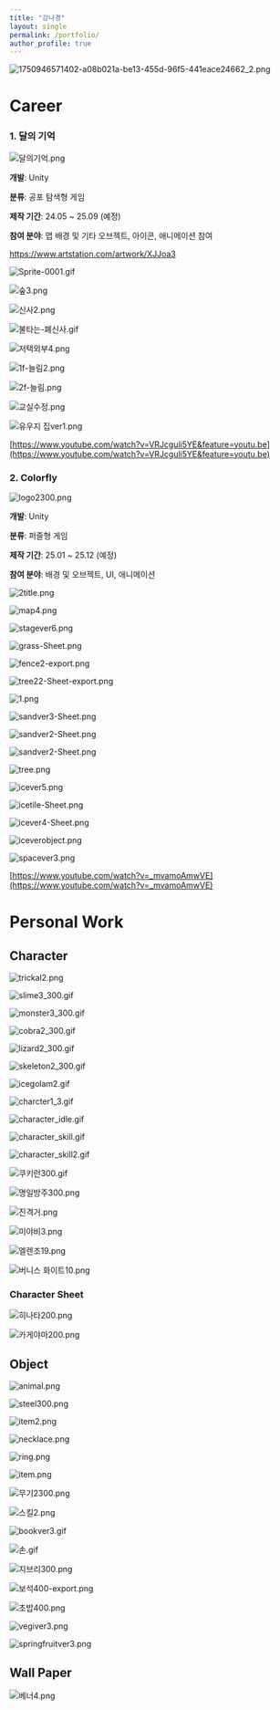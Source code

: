 ```yaml
---
title: "강나경"
layout: single
permalink: /portfolio/
author_profile: true
---
```


![1750946571402-a08b021a-be13-455d-96f5-441eace24662_2.png](1750946571402-a08b021a-be13-455d-96f5-441eace24662_2.png)

# Career

### 1. 달의 기억

![달의기억.png](4109015e-63ba-4a6d-9fa1-f54743cf8128.png)

**개발**: Unity

**분류**: 공포 탐색형 게임

**제작 기간**: 24.05 ~ 25.09 (예정)

**참여 분야**: 맵 배경 및 기타 오브젝트, 아이콘, 애니메이션 참여

https://www.artstation.com/artwork/XJJoa3

![Sprite-0001.gif](Sprite-0001.gif)

![숲3.png](%EC%88%B23.png)

![신사2.png](%EC%8B%A0%EC%82%AC2.png)

![불타는-폐신사.gif](%EB%B6%88%ED%83%80%EB%8A%94-%ED%8F%90%EC%8B%A0%EC%82%AC.gif)

![저택외부4.png](%EC%A0%80%ED%83%9D%EC%99%B8%EB%B6%804.png)

![1f-늘림2.png](1f-%EB%8A%98%EB%A6%BC2.png)

![2f-늘림.png](2f-%EB%8A%98%EB%A6%BC.png)

![교실수정.png](%EA%B5%90%EC%8B%A4%EC%88%98%EC%A0%95.png)

![유우지 집ver1.png](%EC%9C%A0%EC%9A%B0%EC%A7%80_%EC%A7%91ver1.png)

[https://www.youtube.com/watch?v=VRJcguli5YE&feature=youtu.be](https://www.youtube.com/watch?v=VRJcguli5YE&feature=youtu.be)

### 2. Colorfly

![logo2300.png](logo2300.png)

**개발**: Unity

**분류**: 퍼즐형 게임

**제작 기간**: 25.01 ~ 25.12 (예정)

**참여 분야**: 배경 및 오브젝트, UI, 애니메이션

![2title.png](2title.png)

![map4.png](map4.png)

![stagever6.png](stagever6.png)

![grass-Sheet.png](grass-Sheet.png)

![fence2-export.png](fence2-export.png)

![tree22-Sheet-export.png](tree22-Sheet-export.png)

![1.png](1.png)

![sandver3-Sheet.png](sandver3-Sheet.png)

![sandver2-Sheet.png](sandver2-Sheet.png)

![sandver2-Sheet.png](sandver2-Sheet%201.png)

![tree.png](tree.png)

![icever5.png](icever5.png)

![icetile-Sheet.png](icetile-Sheet.png)

![icever4-Sheet.png](icever4-Sheet.png)

![iceverobject.png](iceverobject.png)

![spacever3.png](spacever3.png)

[https://www.youtube.com/watch?v=_mvamoAmwVE](https://www.youtube.com/watch?v=_mvamoAmwVE)

# Personal Work

## Character

![trickal2.png](trickal2.png)

![slime3_300.gif](slime3_300.gif)

![monster3_300.gif](monster3_300.gif)

![cobra2_300.gif](cobra2_300.gif)

![lizard2_300.gif](lizard2_300.gif)

![skeleton2_300.gif](skeleton2_300.gif)

![icegolam2.gif](icegolam2.gif)

![charcter1_3.gif](charcter1_3.gif)

![character_idle.gif](character_idle.gif)

![character_skill.gif](character_skill.gif)

![character_skill2.gif](character_skill2.gif)

![쿠키런300.gif](%EC%BF%A0%ED%82%A4%EB%9F%B0300.gif)

![명일방주300.png](%EB%AA%85%EC%9D%BC%EB%B0%A9%EC%A3%BC300.png)

![진격거.png](%EC%A7%84%EA%B2%A9%EA%B1%B0.png)

![미야비3.png](%EB%AF%B8%EC%95%BC%EB%B9%843.png)

![엘렌조19.png](%EC%97%98%EB%A0%8C%EC%A1%B019.png)

![버니스 화이트10.png](%EB%B2%84%EB%8B%88%EC%8A%A4_%ED%99%94%EC%9D%B4%ED%8A%B810.png)

### Character Sheet

![히나타200.png](%ED%9E%88%EB%82%98%ED%83%80200.png)

![카게야마200.png](%EC%B9%B4%EA%B2%8C%EC%95%BC%EB%A7%88200.png)

## Object

![animal.png](animal.png)

![steel300.png](steel300.png)

![item2.png](item2.png)

![necklace.png](necklace.png)

![ring.png](ring.png)

![item.png](item.png)

![무기2300.png](%EB%AC%B4%EA%B8%B02300.png)

![스킬2.png](%EC%8A%A4%ED%82%AC2.png)

![bookver3.gif](bookver3.gif)

![손.gif](%EC%86%90.gif)

![지브리300.png](%EC%A7%80%EB%B8%8C%EB%A6%AC300.png)

![보석400-export.png](%EB%B3%B4%EC%84%9D400-export.png)

![초밥400.png](%EC%B4%88%EB%B0%A5400.png)

![vegiver3.png](vegiver3.png)

![springfruitver3.png](springfruitver3.png)

## Wall Paper

![베너4.png](%EB%B2%A0%EB%84%884.png)
